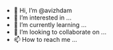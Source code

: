 - 👋 Hi, I’m @avizhdam
- 👀 I’m interested in ...
- 🌱 I’m currently learning ...
- 💞️ I’m looking to collaborate on ...
- 📫 How to reach me ...

<!---
avizhdam/avizhdam is a ✨ special ✨ repository because its `README.md` (this file) appears on your GitHub profile.
You can click the Preview link to take a look at your changes.
--->
